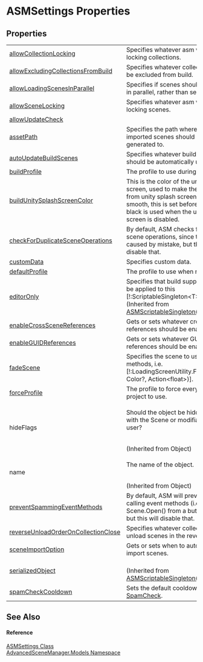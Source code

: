# ASMSettings Properties




## Properties
<table>
<tr>
<td><a href="P_AdvancedSceneManager_Models_ASMSettings_allowCollectionLocking.md">allowCollectionLocking</a></td>
<td>Specifies whatever asm will allow locking collections.</td></tr>
<tr>
<td><a href="P_AdvancedSceneManager_Models_ASMSettings_allowExcludingCollectionsFromBuild.md">allowExcludingCollectionsFromBuild</a></td>
<td>Specifies whatever collections can be excluded from build.</td></tr>
<tr>
<td><a href="P_AdvancedSceneManager_Models_ASMSettings_allowLoadingScenesInParallel.md">allowLoadingScenesInParallel</a></td>
<td>Specifies if scenes should be loaded in parallel, rather than sequentially.</td></tr>
<tr>
<td><a href="P_AdvancedSceneManager_Models_ASMSettings_allowSceneLocking.md">allowSceneLocking</a></td>
<td>Specifies whatever asm will allow locking scenes.</td></tr>
<tr>
<td><a href="P_AdvancedSceneManager_Models_ASMSettings_allowUpdateCheck.md">allowUpdateCheck</a></td>
<td> </td></tr>
<tr>
<td><a href="P_AdvancedSceneManager_Models_ASMSettings_assetPath.md">assetPath</a></td>
<td>Specifies the path where profiles and imported scenes should be generated to.</td></tr>
<tr>
<td><a href="P_AdvancedSceneManager_Models_ASMSettings_autoUpdateBuildScenes.md">autoUpdateBuildScenes</a></td>
<td>Specifies whatever build scene list should be automatically updated.</td></tr>
<tr>
<td><a href="P_AdvancedSceneManager_Models_ASMSettings_buildProfile.md">buildProfile</a></td>
<td>The profile to use during build.</td></tr>
<tr>
<td><a href="P_AdvancedSceneManager_Models_ASMSettings_buildUnitySplashScreenColor.md">buildUnitySplashScreenColor</a></td>
<td>This is the color of the unity splash screen, used to make the transition from unity splash screen to ASM smooth, this is set before building. black is used when the unity splash screen is disabled.</td></tr>
<tr>
<td><a href="P_AdvancedSceneManager_Models_ASMSettings_checkForDuplicateSceneOperations.md">checkForDuplicateSceneOperations</a></td>
<td>By default, ASM checks for duplicate scene operations, since this is usually caused by mistake, but this will disable that.</td></tr>
<tr>
<td><a href="P_AdvancedSceneManager_Models_ASMSettings_customData.md">customData</a></td>
<td>Specifies custom data.</td></tr>
<tr>
<td><a href="P_AdvancedSceneManager_Models_ASMSettings_defaultProfile.md">defaultProfile</a></td>
<td>The profile to use when none is set.</td></tr>
<tr>
<td><a href="P_AdvancedSceneManager_Utility_ASMScriptableSingleton_1_editorOnly.md">editorOnly</a></td>
<td>Specifies that build support will not be applied to this [!:ScriptableSingleton&lt;T&gt;].<br />(Inherited from <a href="T_AdvancedSceneManager_Utility_ASMScriptableSingleton_1.md">ASMScriptableSingleton(T)</a>)</td></tr>
<tr>
<td><a href="P_AdvancedSceneManager_Models_ASMSettings_enableCrossSceneReferences.md">enableCrossSceneReferences</a></td>
<td>Gets or sets whatever cross-scene references should be enabled.</td></tr>
<tr>
<td><a href="P_AdvancedSceneManager_Models_ASMSettings_enableGUIDReferences.md">enableGUIDReferences</a></td>
<td>Gets or sets whatever GUID references should be enabled.</td></tr>
<tr>
<td><a href="P_AdvancedSceneManager_Models_ASMSettings_fadeScene.md">fadeScene</a></td>
<td>Specifies the scene to use for certain methods, i.e. [!:LoadingScreenUtility.FadeOut(float, Color?, Action&lt;float&gt;)].</td></tr>
<tr>
<td><a href="P_AdvancedSceneManager_Models_ASMSettings_forceProfile.md">forceProfile</a></td>
<td>The profile to force everyone in this project to use.</td></tr>
<tr>
<td>hideFlags</td>
<td><p>Should the object be hidden, saved with the Scene or modifiable by the user?</p><br />(Inherited from Object)</td></tr>
<tr>
<td>name</td>
<td><p>The name of the object.</p><br />(Inherited from Object)</td></tr>
<tr>
<td><a href="P_AdvancedSceneManager_Models_ASMSettings_preventSpammingEventMethods.md">preventSpammingEventMethods</a></td>
<td>By default, ASM will prevent spam calling event methods (i.e. calling Scene.Open() from a button press), but this will disable that.</td></tr>
<tr>
<td><a href="P_AdvancedSceneManager_Models_ASMSettings_reverseUnloadOrderOnCollectionClose.md">reverseUnloadOrderOnCollectionClose</a></td>
<td>Specifies whatever collections should unload scenes in the reverse order.</td></tr>
<tr>
<td><a href="P_AdvancedSceneManager_Models_ASMSettings_sceneImportOption.md">sceneImportOption</a></td>
<td>Gets or sets when to automatically import scenes.</td></tr>
<tr>
<td><a href="P_AdvancedSceneManager_Utility_ASMScriptableSingleton_1_serializedObject.md">serializedObject</a></td>
<td><br />(Inherited from <a href="T_AdvancedSceneManager_Utility_ASMScriptableSingleton_1.md">ASMScriptableSingleton(T)</a>)</td></tr>
<tr>
<td><a href="P_AdvancedSceneManager_Models_ASMSettings_spamCheckCooldown.md">spamCheckCooldown</a></td>
<td>Sets the default cooldown for <a href="T_AdvancedSceneManager_Utility_SpamCheck.md">SpamCheck</a>.</td></tr>
</table>

## See Also


#### Reference
<a href="T_AdvancedSceneManager_Models_ASMSettings.md">ASMSettings Class</a>  
<a href="N_AdvancedSceneManager_Models.md">AdvancedSceneManager.Models Namespace</a>  
